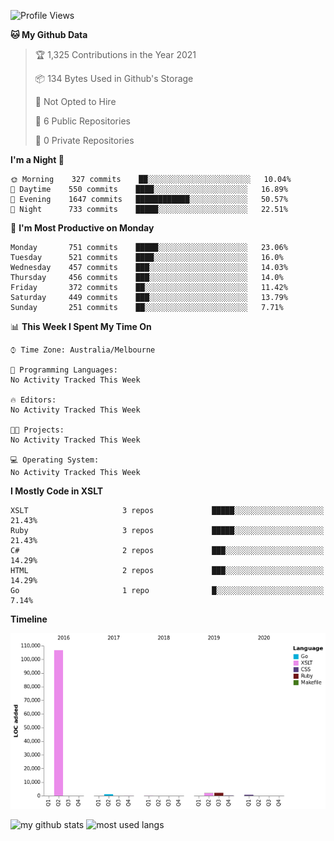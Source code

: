 <!--START_SECTION:waka-->
![Profile Views](http://img.shields.io/badge/Profile%20Views-0-blue)

**🐱 My Github Data** 

> 🏆 1,325 Contributions in the Year 2021
 > 
> 📦 134 Bytes Used in Github's Storage 
 > 
> 🚫 Not Opted to Hire
 > 
> 📜 6 Public Repositories 
 > 
> 🔑 0 Private Repositories  
 > 
**I'm a Night 🦉** 

```text
🌞 Morning    327 commits    ██░░░░░░░░░░░░░░░░░░░░░░░   10.04% 
🌆 Daytime    550 commits    ████░░░░░░░░░░░░░░░░░░░░░   16.89% 
🌃 Evening    1647 commits   ████████████░░░░░░░░░░░░░   50.57% 
🌙 Night      733 commits    █████░░░░░░░░░░░░░░░░░░░░   22.51%

```
📅 **I'm Most Productive on Monday** 

```text
Monday       751 commits    █████░░░░░░░░░░░░░░░░░░░░   23.06% 
Tuesday      521 commits    ████░░░░░░░░░░░░░░░░░░░░░   16.0% 
Wednesday    457 commits    ███░░░░░░░░░░░░░░░░░░░░░░   14.03% 
Thursday     456 commits    ███░░░░░░░░░░░░░░░░░░░░░░   14.0% 
Friday       372 commits    ██░░░░░░░░░░░░░░░░░░░░░░░   11.42% 
Saturday     449 commits    ███░░░░░░░░░░░░░░░░░░░░░░   13.79% 
Sunday       251 commits    ██░░░░░░░░░░░░░░░░░░░░░░░   7.71%

```


📊 **This Week I Spent My Time On** 

```text
⌚︎ Time Zone: Australia/Melbourne

💬 Programming Languages: 
No Activity Tracked This Week

🔥 Editors: 
No Activity Tracked This Week

🐱‍💻 Projects: 
No Activity Tracked This Week

💻 Operating System: 
No Activity Tracked This Week

```

**I Mostly Code in XSLT** 

```text
XSLT                     3 repos             █████░░░░░░░░░░░░░░░░░░░░   21.43% 
Ruby                     3 repos             █████░░░░░░░░░░░░░░░░░░░░   21.43% 
C#                       2 repos             ███░░░░░░░░░░░░░░░░░░░░░░   14.29% 
HTML                     2 repos             ███░░░░░░░░░░░░░░░░░░░░░░   14.29% 
Go                       1 repo              █░░░░░░░░░░░░░░░░░░░░░░░░   7.14%

```


**Timeline**

![Chart not found](https://raw.githubusercontent.com/opoudjis/opoudjis/main/charts/bar_graph.png) 


<!--END_SECTION:waka-->


![my github stats](https://github-readme-stats.vercel.app/api?username=opoudjis&show_icons=true&theme=tokyonight&line_height=27)
![most used langs](https://github-readme-stats.vercel.app/api/top-langs/?username=opoudjis&hide=css,html&theme=tokyonight)

<!--
**opoudjis/opoudjis** is a ✨ _special_ ✨ repository because its `README.md` (this file) appears on your GitHub profile.

Here are some ideas to get you started:

- 🔭 I’m currently working on ...
- 🌱 I’m currently learning ...
- 👯 I’m looking to collaborate on ...
- 🤔 I’m looking for help with ...
- 💬 Ask me about ...
- 📫 How to reach me: ...
- 😄 Pronouns: ...
- ⚡ Fun fact: ...
-->
